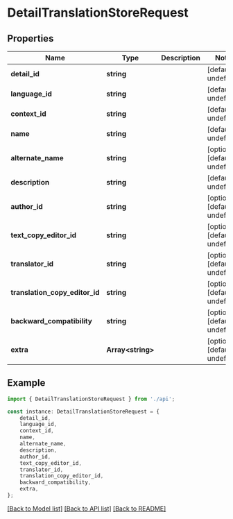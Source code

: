 # DetailTranslationStoreRequest


## Properties

Name | Type | Description | Notes
------------ | ------------- | ------------- | -------------
**detail_id** | **string** |  | [default to undefined]
**language_id** | **string** |  | [default to undefined]
**context_id** | **string** |  | [default to undefined]
**name** | **string** |  | [default to undefined]
**alternate_name** | **string** |  | [optional] [default to undefined]
**description** | **string** |  | [default to undefined]
**author_id** | **string** |  | [optional] [default to undefined]
**text_copy_editor_id** | **string** |  | [optional] [default to undefined]
**translator_id** | **string** |  | [optional] [default to undefined]
**translation_copy_editor_id** | **string** |  | [optional] [default to undefined]
**backward_compatibility** | **string** |  | [optional] [default to undefined]
**extra** | **Array&lt;string&gt;** |  | [optional] [default to undefined]

## Example

```typescript
import { DetailTranslationStoreRequest } from './api';

const instance: DetailTranslationStoreRequest = {
    detail_id,
    language_id,
    context_id,
    name,
    alternate_name,
    description,
    author_id,
    text_copy_editor_id,
    translator_id,
    translation_copy_editor_id,
    backward_compatibility,
    extra,
};
```

[[Back to Model list]](../README.md#documentation-for-models) [[Back to API list]](../README.md#documentation-for-api-endpoints) [[Back to README]](../README.md)
